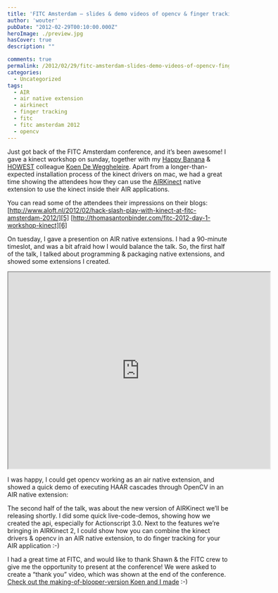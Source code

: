 ```yaml
---
title: 'FITC Amsterdam – slides & demo videos of opencv & finger tracking air native extensions'
author: 'wouter'
pubDate: "2012-02-29T00:10:00.000Z"
heroImage: ./preview.jpg
hasCover: true
description: ""

comments: true
permalink: /2012/02/29/fitc-amsterdam-slides-demo-videos-of-opencv-finger-tracking-air-native-extensions/
categories:
  - Uncategorized
tags:
  - AIR
  - air native extension
  - airkinect
  - finger tracking
  - fitc
  - fitc amsterdam 2012
  - opencv
---
```

Just got back of the FITC Amsterdam conference, and it’s been awesome! I gave a kinect workshop on sunday, together with my [Happy Banana][1] & [HOWEST][2] colleague [Koen De Weggheleire][3]. Apart from a longer-than-expected installation process of the kinect drivers on mac, we had a great time showing the attendees how they can use the [AIRKinect][4] native extension to use the kinect inside their AIR applications.

You can read some of the attendees their impressions on their blogs:  
[http://www.aloft.nl/2012/02/hack-slash-play-with-kinect-at-fitc-amsterdam-2012/][5] 
[http://thomasantonbinder.com/fitc-2012-day-1-workshop-kinect][6]

On tuesday, I gave a presention on AIR native extensions. I had a 90-minute timeslot, and was a bit afraid how I would balance the talk. So, the first half of the talk, I talked about programming & packaging native extensions, and showed some extensions I created.

<iframe src="https://www.slideshare.net/slideshow/embed_code/11801097" width="595" height="446"></iframe>

I was happy, I could get opencv working as an air native extension, and showed a quick demo of executing HAAR cascades through OpenCV in an AIR native extension:



The second half of the talk, was about the new version of AIRKinect we’ll be releasing shortly. I did some quick live-code-demos, showing how we created the api, especially for Actionscript 3.0. Next to the features we’re bringing in AIRKinect 2, I could show how you can combine the kinect drivers & opencv in an AIR native extension, to do finger tracking for your AIR application :-)



I had a great time at FITC, and would like to thank Shawn & the FITC crew to give me the opportunity to present at the conference! We were asked to create a “thank you” video, which was shown at the end of the conference. [Check out the making-of-blooper-version Koen and I made][7] :-)

[1]: http://www.happy-banana.be   "Happy Banana"
[2]: http://www.howest.be         "Howest"
[3]: http://www.newmovieclip.com  "Koen De Weggheleire"
[4]: http://www.as3nui.com        "AS3NUI"
[5]: http://www.aloft.nl/2012/02/hack-slash-play-with-kinect-at-fitc-amsterdam-2012/
[6]: http://thomasantonbinder.com/fitc-2012-day-1-workshop-kinect
[7]: http://vimeo.com/36647793    "FITC After Movie Bloopers"